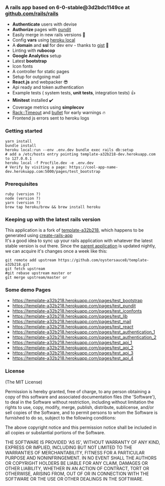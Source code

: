 ### A rails app based on 6-0-stable@3d2bdc1149ce at [github.com/rails/rails](https://github.com/rails/rails) 

- **Authenticate** users with devise
- **Authorize** pages with [pundit](https://github.com/varvet/pundit)
- Easily merge in new rails versions :tada:
- Config **vars** using [heroku local](https://devcenter.heroku.com/articles/heroku-local)
- A **domain** and **ssl** for dev env - thanks to [gist](https://gist.github.com/tadast/9932075) :green_heart:
- Linting with **rubocop**
- **Google Analytics** setup
- Latest **bootstrap**
- Icon fonts
- A controller for static pages
- Setup for outgoing mail
- **React.js** and webpacker :sunglasses:
- Api ready and token authentication
- Example tests ( system tests, **unit tests**, integration tests) :thumbsup:
- **Minitest** installed :heavy_check_mark:
- Coverage metrics using **simplecov**
- [Rack::Timeout](https://github.com/heroku/rack-timeout) and [bullet](https://github.com/flyerhzm/bullet) for early warnings :fire:
- Frontend js errors sent to heroku logs

### Getting started
```
yarn install
bundle install
heroku local:run --env .env.dev bundle exec rails db:setup
# add a /etc/hosts entry pointing template-a32b218-dev.herokuapp.com to 127.0.0.1
heroku local -f Procfile.dev -e .env.dev
# Verify by visiting a page: https://cool-app-name-dev.herokuapp.com:5000/pages/test_bootstrap
```

### Prerequisites
```
ruby (version ?)
node (version ?)
yarn (version ?)
brew tap heroku/brew && brew install heroku
```


### Keeping up with the latest rails version
This application is a fork of [template-a32b218](https://github.com/oystersauce8/template-a32b218),
which happens to be generated using [create-rails-app](https://github.com/oystersauce8/create-rails-app)<br>
It's a good idea to sync up your rails application with whatever the latest stable version is out there.
Since the [parent application](https://github.com/oystersauce8/template-a32b218) is updated nightly,
we can acquire it's changes once a week like this:
```
git remote add upstream https://github.com/oystersauce8/template-a32b218.git
git fetch upstream
#git rebase upstream master or
git merge upstream/master or
```

### Some demo Pages

- https://template-a32b218.herokuapp.com/pages/test_bootstrap
- https://template-a32b218.herokuapp.com/pages/test_pundit
- https://template-a32b218.herokuapp.com/pages/test_iconfonts
- https://template-a32b218.herokuapp.com/pages/test_lib
- https://template-a32b218.herokuapp.com/pages/test_mail
- https://template-a32b218.herokuapp.com/pages/test_react
- https://template-a32b218.herokuapp.com/pages/test_authentication_1
- https://template-a32b218.herokuapp.com/pages/test_authentication_2
- https://template-a32b218.herokuapp.com/pages/test_api_1
- https://template-a32b218.herokuapp.com/pages/test_api_2
- https://template-a32b218.herokuapp.com/pages/test_api_3
- https://template-a32b218.herokuapp.com/pages/test_api_4

### License
(The MIT License)

Permission is hereby granted, free of charge, to any person obtaining a copy of this software and associated documentation files (the 'Software'), to deal in the Software without restriction, including without limitation the rights to use, copy, modify, merge, publish, distribute, sublicense, and/or sell copies of the Software, and to permit persons to whom the Software is furnished to do so, subject to the following conditions:

The above copyright notice and this permission notice shall be included in all copies or substantial portions of the Software.

THE SOFTWARE IS PROVIDED 'AS IS', WITHOUT WARRANTY OF ANY KIND, EXPRESS OR IMPLIED, INCLUDING BUT NOT LIMITED TO THE WARRANTIES OF MERCHANTABILITY, FITNESS FOR A PARTICULAR PURPOSE AND NONINFRINGEMENT. IN NO EVENT SHALL THE AUTHORS OR COPYRIGHT HOLDERS BE LIABLE FOR ANY CLAIM, DAMAGES OR OTHER LIABILITY, WHETHER IN AN ACTION OF CONTRACT, TORT OR OTHERWISE, ARISING FROM, OUT OF OR IN CONNECTION WITH THE SOFTWARE OR THE USE OR OTHER DEALINGS IN THE SOFTWARE.

